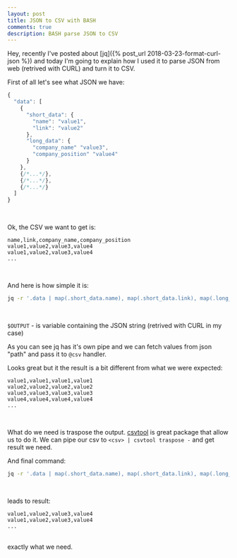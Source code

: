 ```yaml
---
layout: post
title: JSON to CSV with BASH
comments: true
description: BASH parse JSON to CSV
---
```


Hey, recently I've posted about [jq]({% post_url 2018-03-23-format-curl-json %}) and today I'm going
to explain how I used it to parse JSON from web (retrived with CURL) and turn it to CSV.

First of all let's see what JSON we have:

```javascript
{
  "data": [
    {
      "short_data": {
        "name": "value1",
        "link": "value2"
      },
      "long_data": {
        "company_name" "value3",
        "company_position" "value4"
      }
    },
    {/*...*/},
    {/*...*/},
    {/*...*/}
  ]
}
```
<br/>

Ok, the CSV we want to get is:

```
name,link,company_name,company_position
value1,value2,value3,value4
value1,value2,value3,value4
...
```
<br/>

And here is how simple it is:

```bash
jq -r '.data | map(.short_data.name), map(.short_data.link), map(.long_data.company_name), map(.long_data.company_position) | @csv' <<< $OUTPUT
```
<br/>

`$OUTPUT` - is variable containing the JSON string (retrived with CURL in my case)

As you can see jq has it's own pipe and we can fetch values from json "path" and pass it to `@csv` handler.

Looks great but it the result is a bit different from what we were expected:

```
value1,value1,value1,value1
value2,value2,value2,value2
value3,value3,value3,value3
value4,value4,value4,value4
...
```
<br/>

What do we need is traspose the output. [csvtool](https://github.com/Chris00/ocaml-csv) is great package that allow us to do it.
We can pipe our csv to `<csv> | csvtool traspose -` and get result we need.

And final command:

```bash
jq -r '.data | map(.short_data.name), map(.short_data.link), map(.long_data.company_name), map(.long_data.company_position) | @csv' <<< $OUTPUT | csvtool transpose -
```
<br/>

leads to result:

```
value1,value2,value3,value4
value1,value2,value3,value4
...
```
<br/>
exactly what we need.
